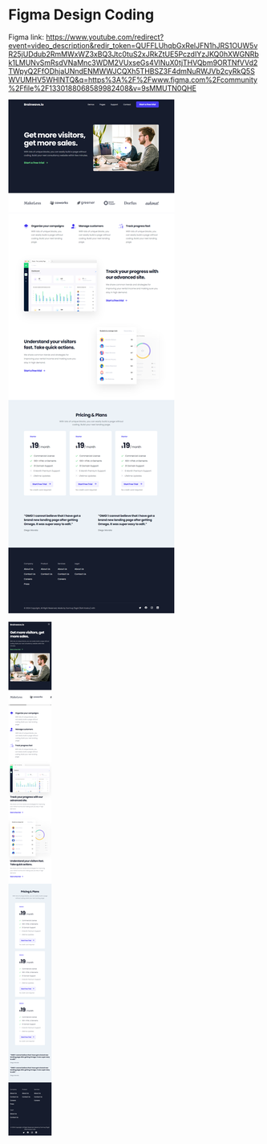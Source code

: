 # Figma Design Coding
Figma link: https://www.youtube.com/redirect?event=video_description&redir_token=QUFFLUhqbGxRelJFN1hJRS1OUW5vR25jUDdub2RmMWxWZ3xBQ3Jtc0tuS2xJRkZtUE5PczdIYzJKQ0hXWGNRbk1LMUNvSmRsdVNaMnc3WDM2VUxseGs4VlNuX0tjTHVQbm9ORTNfVVd2TWpyQ2FfODhjaUNndENMWWJCQXh5THBSZ3F4dmNuRWJVb2cyRkQ5SWVUMHV5WHlNTQ&q=https%3A%2F%2Fwww.figma.com%2Fcommunity%2Ffile%2F1330188068589982408&v=9sMMUTN0QHE

![](1.png)

![](2.png)
